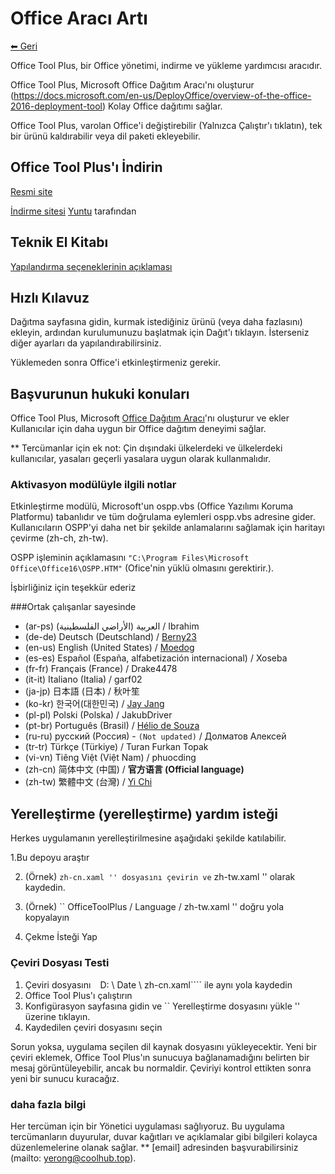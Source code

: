 ﻿# Office Aracı Artı

[⬅ Geri](https://github.com/YerongAI/Office-Tool)

Office Tool Plus, bir Office yönetimi, indirme ve yükleme yardımcısı aracıdır.

Office Tool Plus, Microsoft Office Dağıtım Aracı'nı oluşturur (https://docs.microsoft.com/en-us/DeployOffice/overview-of-the-office-2016-deployment-tool) Kolay Office dağıtımı sağlar.

Office Tool Plus, varolan Office'i değiştirebilir (Yalnızca Çalıştır'ı tıklatın), tek bir ürünü kaldırabilir veya dil paketi ekleyebilir.

## Office Tool Plus'ı İndirin

[Resmi site](https://otp.landian.vip/)

[İndirme sitesi](https://delivery.yuntu.dev/office-tool/) [Yuntu](https://www.yuntu.dev/) tarafından 

## Teknik El Kitabı

[Yapılandırma seçeneklerinin açıklaması](https://docs.microsoft.com/en-us/DeployOffice/configuration-options-for-the-office-2016-deployment-tool)

## Hızlı Kılavuz

Dağıtma sayfasına gidin, kurmak istediğiniz ürünü (veya daha fazlasını) ekleyin, ardından kurulumunuzu başlatmak için Dağıt'ı tıklayın. İsterseniz diğer ayarları da yapılandırabilirsiniz.

Yüklemeden sonra Office'i etkinleştirmeniz gerekir.

## Başvurunun hukuki konuları

Office Tool Plus, Microsoft [Office Dağıtım Aracı](https://docs.microsoft.com/en-us/DeployOffice/overview-of-the-office-2016-deployment-tool)'nı oluşturur ve ekler Kullanıcılar için daha uygun bir Office dağıtım deneyimi sağlar.

** Tercümanlar için ek not: Çin dışındaki ülkelerdeki ve ülkelerdeki kullanıcılar, yasaları geçerli yasalara uygun olarak kullanmalıdır.

### Aktivasyon modülüyle ilgili notlar

Etkinleştirme modülü, Microsoft'un ospp.vbs (Office Yazılımı Koruma Platformu) tabanlıdır ve tüm doğrulama eylemleri ospp.vbs adresine gider. Kullanıcıların OSPP'yi daha net bir şekilde anlamalarını sağlamak için haritayı çevirme (zh-ch, zh-tw).

OSPP işleminin açıklamasını ````"C:\Program Files\Microsoft Office\Office16\OSPP.HTM"```` (Ofice'nin yüklü olmasını gerektirir.).

İşbirliğiniz için teşekkür ederiz

###Ortak çalışanlar sayesinde 

- (ar-ps) العربية (الأراضي الفلسطينية) / Ibrahim
- (de-de) Deutsch (Deutschland) / [Berny23](https://steamcommunity.com/id/Berny23)
- (en-us) English (United States) / [Moedog](https://prprpr.love)
- (es-es) Español (España, alfabetización internacional) / Xoseba
- (fr-fr) Français (France) / Drake4478
- (it-it) Italiano (Italia) / garf02
- (ja-jp) 日本語 (日本) / 秋叶笙
- (ko-kr) 한국어(대한민국) / [Jay Jang](https://github.com/yaeyaya)
- (pl-pl) Polski (Polska) / JakubDriver
- (pt-br) Português (Brasil) / [Hélio de Souza](https://sway.office.com/RVue6qySNJ2DzYrs?ref=Link)
- (ru-ru) русский (Россия) - `(Not updated)` / Долматов Алексей
- (tr-tr) Türkçe (Türkiye) / Turan Furkan Topak
- (vi-vn) Tiêng Việt (Việt Nam) / phuocding
- (zh-cn) 简体中文 (中国) / **官方语言 (Official language)**
- (zh-tw) 繁體中文 (台灣) / [Yi Chi](https://github.com/chiyi4488)

## Yerelleştirme (yerelleştirme) yardım isteği

Herkes uygulamanın yerelleştirilmesine aşağıdaki şekilde katılabilir.

1.Bu depoyu araştır

2. (Örnek) `` zh-cn.xaml '' dosyasını çevirin ve `` zh-tw.xaml '' olarak kaydedin.

3. (Örnek) `` OfficeToolPlus / Language / zh-tw.xaml '' doğru yola kopyalayın

4. Çekme İsteği Yap

### Çeviri Dosyası Testi

1. Çeviri dosyasını `` `` D: \ Date \ zh-cn.xaml```` ile aynı yola kaydedin
2. Office Tool Plus'ı çalıştırın
3. Konfigürasyon sayfasına gidin ve `` Yerelleştirme dosyasını yükle '' üzerine tıklayın.
4. Kaydedilen çeviri dosyasını seçin

Sorun yoksa, uygulama seçilen dil kaynak dosyasını yükleyecektir. Yeni bir çeviri eklemek, Office Tool Plus'ın sunucuya bağlanamadığını belirten bir mesaj görüntüleyebilir, ancak bu normaldir. Çeviriyi kontrol ettikten sonra yeni bir sunucu kuracağız.

### daha fazla bilgi

Her tercüman için bir Yönetici uygulaması sağlıyoruz. Bu uygulama tercümanların duyurular, duvar kağıtları ve açıklamalar gibi bilgileri kolayca düzenlemelerine olanak sağlar.
** [email] adresinden başvurabilirsiniz (mailto: yerong@coolhub.top).